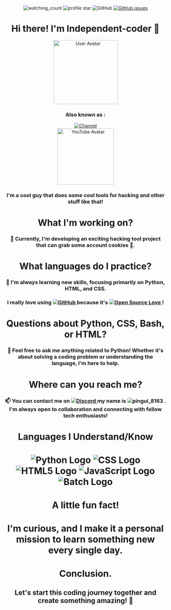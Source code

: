 <div align="center">
  <img src="https://komarev.com/ghpvc/?username=independent-coder&color=red" alt="watching_count"/>
  <img src="https://img.shields.io/github/stars/independent-coder?style=flat&logo=github&color=purple" alt="profile star">
  <img alt="GitHub" src="https://img.shields.io/badge/dynamic/json?logo=github&label=GitHub+Followers&labelColor=282c34&color=181717&query=%24.data.totalSubs&url=https%3A%2F%2Fapi.spencerwoo.com%2Fsubstats%2F%3Fsource%3Dgithub%26queryKey%3Dindependent-coder&longCache=true"/>
  <a href="https://GitHub.com/independent-coder/APP-REMINDER/issues/">
    <img src="https://img.shields.io/github/issues/Naereen/StrapDown.js.svg" alt="GitHub issues">
  </a>
</div>


<div align="center">
<h1 align="center">Hi there! I'm Independent-coder 👋</h1>
<img src="https://avatars.githubusercontent.com/u/127637860?v=4" alt="User Avatar" width="200" height="200">
</div>


<div align="center">
  <h3>Also known as :</h3> 
  <a href="https://www.youtube.com/channel/UCmRLV3Bga2Oo54sM-d3CJPg">
    
  <img src="https://img.shields.io/badge/Mr.Programs-blue?style=flat&logo=youtube" alt="Channel">
  
  </a>
  
 
</div>
<div align="center">
 <img src="https://yt3.googleusercontent.com/4FNXy1qMsxggQmlwTtyLIUwMi5gB_4L3STqbrx8Bsv61mBy7ydFjNYycrJBurg-HaEzppJMo=s176-c-k-c0x00ffffff-no-rj" alt="YouTube Avatar" width="176" height="176">
</div>
<h3 align="center">I'm a cool guy that does some cool tools for hacking and other stuff like that!</h3>

<div align="center">
  <h1> What I'm working on?</h1>
  <h3>🔭 Currently, I'm developing an exciting hacking tool project that can grab some account cookies 🍪.</h3>
</div>

<div align="center">
  <h1> What languages do I practice?</h1>
  <h3>🌱 I'm always learning new skills, focusing primarily on Python, HTML, and CSS.</h3>
  <h3>I really love using 
    <a href="https://github.com/">
      <img src="https://img.shields.io/badge/Github-8A2BE2?logo=GitHub" alt="GitHub">
    </a>
    because it's 
    <a href="https://github.com/ellerbrock/open-source-badges/">
      <img src="https://badges.frapsoft.com/os/v3/open-source.svg?v=103" alt="Open Source Love">
    </a>
    !
  </h3>
</div>

<div align="center">
  <h1> Questions about Python, CSS, Bash, or HTML?</h1>
  <h3>💬 Feel free to ask me anything related to Python! Whether it's about solving a coding problem or understanding the language, I'm here to help.</h3>
</div>

<div align="center">
  <h1> Where can you reach me?</h1>
  <h3>📫 You can contact me on 
    <a href="https://discord.com/">
      <img src="https://badgen.net/badge/icon/discord?icon=discord&label" alt="Discord">
    </a>
    my name is 
    <img src="https://img.shields.io/badge/pingui_8163-purple?style=flat" alt="pingui_8163">
    .
    I'm always open to collaboration and connecting with fellow tech enthusiasts!
  </h3>
</div>

<div align="center">
  <h1> Languages I Understand/Know<h1>
  <img src="https://img.shields.io/badge/Python-%2314354C.svg?style=flat&logo=python&logoColor=white" alt="Python Logo">
  <img src="https://img.shields.io/badge/CSS-%231572B6.svg?style=flat&logo=css3&logoColor=white" alt="CSS Logo">
  <img src="https://img.shields.io/badge/HTML5-%23E34F26.svg?style=flat&logo=html5&logoColor=white" alt="HTML5 Logo">
  <img src="https://img.shields.io/badge/JavaScript-%23F7DF1E.svg?style=flat&logo=javascript&logoColor=black" alt="JavaScript Logo">
  <img src="https://img.shields.io/badge/Batch-%23111111.svg?style=flat&logo=windows&logoColor=white" alt="Batch Logo">
</div>

<div align="center">
  <h1> A little fun fact! </h1>
  <h1>I'm curious, and I make it a personal mission to learn something new every single day.</h1>
</div>

<div align="center">
  <h1> Conclusion.</h1>
  <h2>Let's start this coding journey together and create something amazing! 🚀</h2>
</div>
